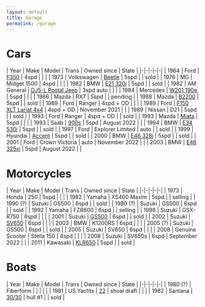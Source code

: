 ```yaml
---
layout: default
title: Garage
permalink: /garage
---
```


# Cars

| Year | Make | Model | Trans | Owned since | State |
|-|-|-|-|-|
| 1964 | Ford | [F350](assets/vehicles/f350.jpg) | 4spd | | |
| 1973 | Volkswagen | [Beetle](assets/vehicles/beetle.jpg) | 5spd | | sold |
| 1976 | MG | Midget 1500 | 4spd | | |
| 1982 | BMW | [E21 320i](assets/vehicles/e21.jpg) | 5spd | | sold |
| 1982 | AM General | [DJ5-L Postal Jeep](assets/vehicles/dj5l.jpg) | 3spd auto | | |
| 1984 | Mercedes | [W201 190e](assets/vehicles/190e.jpg) | 5spd | | |
| 1986 | Mazda | RX7 | 5spd | | pending |
| 1988 | Mazda | [B2200](assets/vehicles/b2200.jpg) | 5spd | | sold |
| 1989 | Ford | Ranger | 4spd + OD | | |
| 1989 | Ford | [F150 XLT Lariat 4x4](assets/vehicles/f150.jpg) | 4spd + OD | November 2021 | |
| 1989 | Nissan | D21 | 5spd | | sold |
| 1993 | Ford | Ranger | 4spd + OD | | sold |
| 1993 | Mazda | [Miata](assets/vehicles/miata.jpg) | 5spd | | |
| 1993 | Saab | [900s](assets/vehicles/saab.jpg) | 5spd | August 2022 | |
| 1994 | BMW | [E34 530i](assets/vehicles/e34.jpg) | 5spd | | sold |
| 1997 | Ford | Explorer Limited | auto | | sold |
| 1999 | Hyundai | [Accent](assets/vehicles/hyundai.jpg) | 5spd | | sold |
| 2000 | BMW | [E46 328i](assets/vehicles/e46.jpg) | 5spd | | sold |
| 2001 | Ford | Crown Victoria | auto | November 2022 | |
| 2003 | BMW | [E46 325xi](assets/vehicles/e46xi.jpg) | 5spd | August 2022 | |

# Motorcycles

| Year | Make | Model | Trans | Owned since | State |
|-|-|-|-|-|
| 1973 | Honda | 250 | 5spd | | |
| 1982 | Yamaha | XS400 Maxim | 5spd | | selling |
| 1990 (?) | Suzuki | GS500 | 6spd | | sold |
| 1990 (?) | Suzuki | GS500 | 6spd | | sold |
| 1992 | Yamaha | FZR600 | 6spd | | selling |
| 1998 | Suzuki | GSX-R750 | 6spd | | |
| 2001 | Suzuki | [GS500](assets/vehicles/gs500.jpg) | 6spd | | sold |
| 2002 | Suzuki | [SV650](assets/vehicles/02sv650.jpg) | 6spd | | |
| 2003 | BMW | K1200RS | 6spd | | |
| 2005 (?) | Suzuki | GS500 | 6spd | | sold |
| 2005 | Suzuki | SV650 | 6spd | | |
| 2008 | Genuine Scooter | Stella 150 | 4spd | | |
| 2008 | Suzuki | SV650s | 6spd | September 2022 | |
| 2011 | Kawasaki | [KLR650](assets/vehicles/klr.jpg) | 5spd | | sold |

# Boats

| Year | Make | Model | Trans | Owned since | State |
|-|-|-|-|-|
| 1980 (?) | Fiberform | | | | |
| 1981 | US Yachts | [22](assets/vehicles/us22.jpg) | shoal draft | | |
| 1982 | Santana | [30/30](assets/vehicles/santana.jpg) | hull #1 | | sold |
